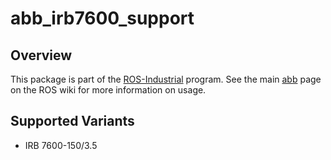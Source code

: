 # abb_irb7600_support

## Overview

This package is part of the [ROS-Industrial][] program. See the main [abb][]
page on the ROS wiki for more information on usage.

## Supported Variants

- IRB 7600-150/3.5

[ROS-Industrial]: http://wiki.ros.org/Industrial
[abb]: http://wiki.ros.org/abb

